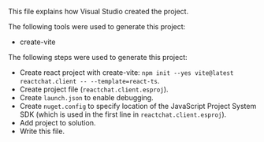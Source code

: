 This file explains how Visual Studio created the project.

The following tools were used to generate this project:
- create-vite

The following steps were used to generate this project:
- Create react project with create-vite: `npm init --yes vite@latest reactchat.client -- --template=react-ts`.
- Create project file (`reactchat.client.esproj`).
- Create `launch.json` to enable debugging.
- Create `nuget.config` to specify location of the JavaScript Project System SDK (which is used in the first line in `reactchat.client.esproj`).
- Add project to solution.
- Write this file.
